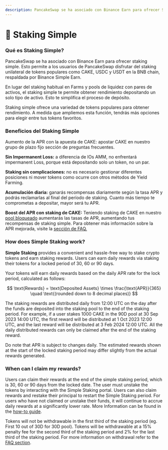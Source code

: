 ```yaml
---
description: PancakeSwap se ha asociado con Binance Earn para ofrecer Staking simple
---
```


# 🤝 Staking Simple

### Qué es Staking Simple?

PancakeSwap se ha asociado con Binance Earn para ofrecer staking simple. Esto permite a los usuarios de PancakeSwap disfrutar del staking unilateral de tokens populares como CAKE, USDC y USDT en la BNB chain, respaldada por Binance Simple Earn.&#x20;

En lugar del staking habitual en Farms y pools de liquidez con pares de activos, el staking simple te permite obtener rendimiento depositando un solo tipo de activo. Esto te simplifica el proceso de depósito.&#x20;

Staking simple ofrece una variedad de tokens populares para obtener rendimiento. A medida que ampliemos esta función, tendrás más opciones para elegir entre tus tokens favoritos.

### Beneficios del Staking Simple

Aumento de la APR con la apuesta de CAKE: apostar CAKE en nuestro grupo de plazo fijo  sección de preguntas frecuentes.

**Sin Impermanent Loss:** a diferencia de lOs AMM, no enfrentará impermanent Loss, porque está depositando solo un token, no un par.

**Staking sin complicaciones:** no es necesario gestionar diferentes posiciones ni mover tokens como ocurre con otros métodos de Yield Farming.&#x20;

**Acumulación diaria:** ganarás recompensas diariamente según la tasa APR y podrás reclamarlas al final del período de staking. Cuanto más tiempo te comprometas a depositar, mayor será tu APR.

**Boost del APR con staking de CAKE:** Teniendo staking de CAKE en nuestro [pool bloqueado](https://pancakeswap.finance/pools) aumentarás las tasas de APR, aumentando tus recompensas de staking simple. Para obtener más información sobre la APR mejorada, visite la [sección de FAQ.](faq.md)

### How does Simple Staking work?

**Simple Staking** provides a convenient and hassle-free way to stake crypto tokens and earn staking rewards. Users can earn daily rewards via staking their tokens for a locked period of 30, 60 or 90 days.&#x20;

Your tokens will earn daily rewards based on the daily APR rate for the lock period, calculated as follows:

$$
\text{Rewards} = \text{Deposited Assets} \times \frac{\text{APR}}{365} \quad \text{(rounded down to 8 decimal places)}
$$

The staking rewards are distributed daily from 12:00 UTC on the day after the funds are deposited into the staking pool to the end of the staking period. For example, if a user stakes 1000 CAKE in the 90D pool at 30 Sep 2023 14:00 UTC, the first reward will be distributed at 1 Oct 2023 12:00 UTC, and the last reward will be distributed at 3 Feb 2024 12:00 UTC. All the daily distributed rewards can only be claimed after the end of the staking reward.

Do note that APR is subject to changes daily. The estimated rewards shown at the start of the locked staking period may differ slightly from the actual rewards generated.

### When can I claim my rewards?

Users can claim their rewards at the end of the simple staking period, which is 30, 60 or 90 days from the locked date. The user must unstake the tokens by interacting with the Simple Staking portal. Users can also claim rewards and restake their principal to restart the Simple Staking period. For users who have not claimed or unstake their funds, it will continue to accrue daily rewards at a significantly lower rate. More Information can be found in the [how-to guide](broken-reference).

Tokens will not be withdrawable in the first third of the staking period (eg. First 10 out of 30D for 30D pool). Tokens will be withdrawable at a 15% penalty fee for the second third of the staking period and 2% for the last third of the staking period. For more information on withdrawal refer to the [FAQ section](broken-reference).

